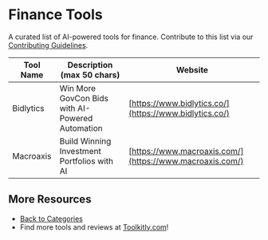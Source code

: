 # Finance Tools

A curated list of AI-powered tools for finance. Contribute to this list via our [Contributing Guidelines](https://github.com/ToolkitlyAI/awesome-ai-tools/blob/master/CONTRIBUTING.md).

| Tool Name | Description (max 50 chars) | Website |
|-----------|----------------------------|---------|
| Bidlytics | Win More GovCon Bids with AI-Powered Automation | [https://www.bidlytics.co/](https://www.bidlytics.co/) |
| Macroaxis | Build Winning Investment Portfolios with AI | [https://www.macroaxis.com/](https://www.macroaxis.com/) |

## More Resources
- [Back to Categories](https://github.com/ToolkitlyAI/awesome-ai-tools/blob/master/README.md)
- Find more tools and reviews at [Toolkitly.com](https://toolkitly.com)!
